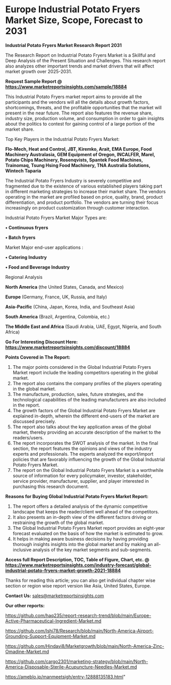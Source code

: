 # Europe Industrial Potato Fryers Market Size, Scope, Forecast to 2031

<strong>Industrial Potato Fryers Market Research Report 2031</strong>

The Research Report on Industrial Potato Fryers Market is a Skillful and Deep Analysis of the Present Situation and Challenges. This research report also analyzes other important trends and market drivers that will affect market growth over 2025-2031.

<strong>Request Sample Report @ <a href=https://www.marketreportsinsights.com/sample/18884>https://www.marketreportsinsights.com/sample/18884</a></strong>

This Industrial Potato Fryers market report aims to provide all the participants and the vendors will all the details about growth factors, shortcomings, threats, and the profitable opportunities that the market will present in the near future. The report also features the revenue share, industry size, production volume, and consumption in order to gain insights about the politics to contest for gaining control of a large portion of the market share.

Top Key Players in the Industrial Potato Fryers Market:

<strong>Flo-Mech, Heat and Control, JBT, Kiremko, Arait, EMA Europe, Food Machinery Australasia, GEM Equipment of Oregon, INCALFER, Marel, Potato Chips Machinery, Rosenqvists, Spantek Food Machines, Trainomaq, Tsung Hsing Food Machinery, TNA Australia Solutions, Wintech Taparia</strong>

The Industrial Potato Fryers Industry is severely competitive and fragmented due to the existence of various established players taking part in different marketing strategies to increase their market share. The vendors operating in the market are profiled based on price, quality, brand, product differentiation, and product portfolio. The vendors are turning their focus increasingly on product customization through customer interaction.

Industrial Potato Fryers Market Major Types are:

<strong>• Continuous fryers

• Batch fryers</strong>

Market Major end-user applications :

<strong>• Catering Industry

• Food and Beverage Industry</strong>

Regional Analysis

</u><strong><b>North America</b></strong> (the United States, Canada, and Mexico)

<strong><b>Europe </b></strong>(Germany, France, UK, Russia, and Italy)

<strong><b>Asia-Pacific</b></strong> (China, Japan, Korea, India, and Southeast Asia)

<strong><b>South America</b></strong> (Brazil, Argentina, Colombia, etc.)

<strong><b>The Middle East and Africa</b></strong> (Saudi Arabia, UAE, Egypt, Nigeria, and South Africa)

<strong>Go For Interesting Discount Here: <a href=https://www.marketreportsinsights.com/discount/18884>https://www.marketreportsinsights.com/discount/18884</a></strong>

<strong>Points Covered in The Report:</strong>
<ol>
  <li>The major points considered in the Global Industrial Potato Fryers Market report include the leading competitors operating in the global market.</li>
  <li>The report also contains the company profiles of the players operating in the global market.</li>
  <li>The manufacture, production, sales, future strategies, and the technological capabilities of the leading manufacturers are also included in the report.</li>
  <li>The growth factors of the Global Industrial Potato Fryers Market are explained in-depth, wherein the different end-users of the market are discussed precisely.</li>
  <li>The report also talks about the key application areas of the global market, thereby providing an accurate description of the market to the readers/users.</li>
  <li>The report incorporates the SWOT analysis of the market. In the final section, the report features the opinions and views of the industry experts and professionals. The experts analyzed the export/import policies that are favorably influencing the growth of the Global Industrial Potato Fryers Market.</li>
  <li>The report on the Global Industrial Potato Fryers Market is a worthwhile source of information for every policymaker, investor, stakeholder, service provider, manufacturer, supplier, and player interested in purchasing this research document.</li>
</ol>
<strong>Reasons for Buying Global Industrial Potato Fryers Market Report:</strong>

<ol>
  <li>The report offers a detailed analysis of the dynamic competitive landscape that keeps the reader/client well ahead of the competitors.</li>
  <li>It also presents an in-depth view of the different factors driving or restraining the growth of the global market.</li>
  <li>The Global Industrial Potato Fryers Market report provides an eight-year forecast evaluated on the basis of how the market is estimated to grow.</li>
  <li>It helps in making aware business decisions by having providing thorough insights insights into the global market and by making an all-inclusive analysis of the key market segments and sub-segments.</li>
</ol>
<strong>Access full Report Description, TOC, Table of Figure, Chart, etc. @ <a href=https://www.marketreportsinsights.com/industry-forecast/global-industrial-potato-fryers-market-growth-2021-18884>https://www.marketreportsinsights.com/industry-forecast/global-industrial-potato-fryers-market-growth-2021-18884</a></strong>


Thanks for reading this article; you can also get individual chapter wise section or region wise report version like Asia, United States, Europe.

<strong>Contact Us:</strong>
sales@marketreportsinsights.com

<strong>Our other reports:</strong>

<a href=https://github.com/haq235/report-research-trend/blob/main/Europe-Active-Pharmaceutical-Ingredient-Market.md>https://github.com/haq235/report-research-trend/blob/main/Europe-Active-Pharmaceutical-Ingredient-Market.md</a>

<a href=https://github.com/Ishi78/Research/blob/main/North-America-Airport-Grounding-Support-Equipment-Market.md>https://github.com/Ishi78/Research/blob/main/North-America-Airport-Grounding-Support-Equipment-Market.md</a>

<a href=https://github.com/Hindavi8/Marketgrowth/blob/main/North-America-Zinc-Omadine-Market.md>https://github.com/Hindavi8/Marketgrowth/blob/main/North-America-Zinc-Omadine-Market.md</a>

<a href=https://github.com/cargo2301/marketing-strategy/blob/main/North-America-Disposable-Sterile-Acupuncture-Needles-Market.md>https://github.com/cargo2301/marketing-strategy/blob/main/North-America-Disposable-Sterile-Acupuncture-Needles-Market.md</a>

<a href=https://ameblo.jp/manmeetsigh/entry-12888135183.html>https://ameblo.jp/manmeetsigh/entry-12888135183.html</a>"
